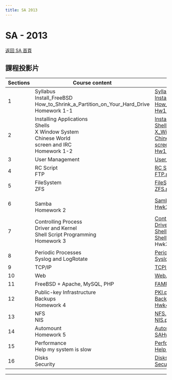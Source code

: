 ```yaml
---
title: SA 2013
---
```


# SA - 2013

[返回 SA 首頁](/sa/)

## 課程投影片

| Sections | Course content | Files |
|---|---|---|
| 1 | Syllabus<br>Install_FreeBSD<br>How_to_Shrink_a_Partition_on_Your_Hard_Drive<br>Homework 1-1 | [Syllabus.pdf](slides/01_Syllabus.pdf)<br>[Install FreeBSD.pdf](https://nasa.cs.nycu.edu.tw/sa/2013/slides/01_Install_FreeBSD.pdf)<br>[How_to_Shrink_a_Partition_on_Your_Hard_Drive.pdf](slides/01_How_to_Shrink_a_Partition_on_Your_Hard_Drive.pdf)<br>[Hw1-1_req.pdf](slides/Hw1-1_req.pdf) |
| 2 | Installing Applications<br>Shells<br>X Window System<br>Chinese World<br>screen and IRC<br>Homework 1-2 | [Installing_Applications.pdf](slides/02_Installing_Applications.pdf)<br>[Shells.pdf](slides/02_Shells.pdf)<br>[X_Window.pdf](slides/02_X_Window.pdf)<br>[Chinese World.pdf](slides/02_Chinese_World_2013.pdf)<br>[screen and IRC.pdf](slides/02_screen_irssi_2013.pdf)<br>[Hw1-2.pdf](slides/Hw1-2.pdf) |
| 3 | User Management | [User_Management.pdf](slides/03_User_Management.pdf) |
| 4 | RC Script<br>FTP | [RC Script.pdf](slides/04_RC_Script.pdf)<br>[FTP.pdf](slides/04_FTP.pdf) |
| 5 | FileSystem<br>ZFS | [FileSystem.pdf](slides/05_FileSystem.pdf)<br>[ZFS.pdf](slides/05_ZFS.pdf) |
| 6 | <br>Samba<br>Homework 2 | [Samba.pdf](slides/06_Samba.pdf)<br>[Hwk2.pdf](slides/Hwk2.pdf) |
| 7 | Controlling Process<br>Driver and Kernel<br>Shell Script Programming<br>Homework 3 | [Controlling Process.pdf](slides/07_Controlling_Process.pdf)<br>[Driver and Kernel.pdf](slides/07_Driver_and_Kernel.pdf)<br>[ShellProgramming.pdf](slides/07_ShellProgramming.pdf)<br>[ShellProgramming (additional).pdf](slides/07_Shell%20Programming%20(additional).pdf)<br>Hwk3.pdf |
| 8 | Periodic Processes<br>Syslog and LogRotate | [Periodic Processes.pdf](slides/08_Periodic_Processes.pdf)<br>[Syslog and LogRotate.pdf](slides/08_Syslog_and_LogRotate.pdf) |
| 9 | TCP/IP | [TCPIP.pdf](slides/09_TCPIP.pdf) |
| 10 | Web | [Web.pdf](slides/10_Web.pdf) |
| 11 | FreeBSD + Apache, MySQL, PHP | [FAMP.pdf](slides/11_FAMP.pdf) |
| 12 | Public-key Infrastructure<br>Backups<br>Homework 4 | [PKI.pdf](slides/12_PKI.pdf)<br>[Backups.pdf](slides/12_Backups.pdf)<br>[Hwk4.pdf](slides/Hwk4.pdf) |
| 13 | NFS<br>NIS | [NFS.pdf](slides/13_NFS.pdf)<br>[NIS.pdf](slides/13_NIS.pdf) |
| 14 | Automount<br>Homework 5 | [Automount.pdf](slides/14_Automount.pdf)<br>[SAHwk5_Final.pdf](slides/SAHwk5_Final.pdf) |
| 15 | Performance<br>Help my system is slow | [Performance.pdf](slides/15_Performance.pdf)<br>[Help my system is slow.pdf](slides/15_Help_my_system_is_slow.pdf) |
| 16 | Disks<br>Security | [Disks.pdf](slides/16_Disks.pdf)<br>[Security.pdf](slides/16_Security.pdf) |

---
